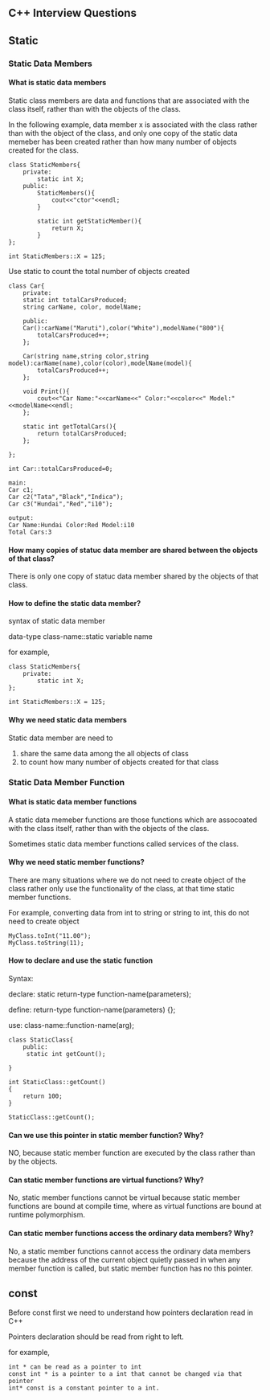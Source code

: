 ## C++ Interview Questions

## Static

### Static Data Members

#### What is static data members

Static class members are data and functions that are associated with the class itself, rather than with the objects of the class.

In the following example, data member x is associated with the class rather than with the object of the class, and only one copy of the static data memeber has been created rather than how many number of objects created for the class.

```
class StaticMembers{
    private:
        static int X;
    public:
        StaticMembers(){
            cout<<"ctor"<<endl;
        }

        static int getStaticMember(){
            return X;
        }
};

int StaticMembers::X = 125;
```

Use static to count the total number of objects created

```
class Car{
    private:
    static int totalCarsProduced;
    string carName, color, modelName;

    public:
    Car():carName("Maruti"),color("White"),modelName("800"){
        totalCarsProduced++;
    };

    Car(string name,string color,string model):carName(name),color(color),modelName(model){
        totalCarsProduced++;
    };

    void Print(){
        cout<<"Car Name:"<<carName<<" Color:"<<color<<" Model:"<<modelName<<endl;
    };

    static int getTotalCars(){
        return totalCarsProduced;
    };

};

int Car::totalCarsProduced=0;

main:
Car c1;
Car c2("Tata","Black","Indica");
Car c3("Hundai","Red","i10");

output:
Car Name:Hundai Color:Red Model:i10
Total Cars:3
```

#### How many copies of statuc data member are shared between the objects of that class?

There is only one copy of statuc data member shared by the objects of that class.

#### How to define the static data member?

syntax of static data member

data-type class-name::static variable name

for example,

```
class StaticMembers{
    private:
        static int X;
};

int StaticMembers::X = 125;
```

#### Why we need static data members

Static data member are need to

1. share the same data among the all objects of class
2. to count how many number of objects created for that class

### Static Data Member Function

#### What is static data member functions

A static data memeber functions are those functions which are assocoated with the class itself, rather than with the objects of the class.

Sometimes static data member functions called services of the class.

#### Why we need static member functions?

There are many situations where we do not need to create object of the class rather only use the functionality of the class, at that time static member functions.

For example, converting data from int to string or string to int, this do not need to create object

```
MyClass.toInt("11.00");
MyClass.toString(11);
```

#### How to declare and use the static function

Syntax:

declare:
static return-type function-name(parameters);

define:
return-type function-name(parameters) {};

use:
class-name::function-name(arg);

```
class StaticClass{
    public:
     static int getCount();

}

int StaticClass::getCount()
{
    return 100;
}

StaticClass::getCount();
```

#### Can we use this pointer in static member function? Why?

NO, because static member function are executed by the class rather than by the objects.

#### Can static member functions are virtual functions? Why?

No, static member functions cannot be virtual because static member functions are bound at compile time, where as virtual functions are bound at runtime polymorphism.

#### Can static member functions access the ordinary data members? Why?

No, a static member functions cannot access the ordinary data members because the address of the current object quietly passed in when any member function is called, but static member function has no this pointer.

## const

Before const first we need to understand how pointers declaration read in C++

Pointers declaration should be read from right to left.

for example,

```
int * can be read as a pointer to int
const int * is a pointer to a int that cannot be changed via that pointer
int* const is a constant pointer to a int.
```

